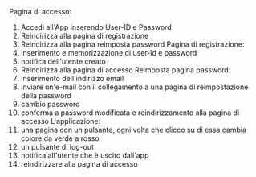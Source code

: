 Pagina di accesso:

1. Accedi all'App inserendo User-ID e Password
2. Reindirizza alla pagina di registrazione
3. Reindirizza alla pagina reimposta password
   Pagina di registrazione:
4. inserimento e memorizzazione di user-id e password
5. notifica dell'utente creato
6. Reindirizza alla pagina di accesso
   Reimposta pagina password:
7. inserimento dell'indirizzo email
8. inviare un'e-mail con il collegamento a una pagina di reimpostazione della password
9. cambio password
10. conferma a password modificata e reindirizzamento alla pagina di accesso
    L'applicazione:
11. una pagina con un pulsante, ogni volta che clicco su di essa cambia colore da verde a rosso
12. un pulsante di log-out
13. notifica all'utente che è uscito dall'app
14. reindirizzare alla pagina di accesso
